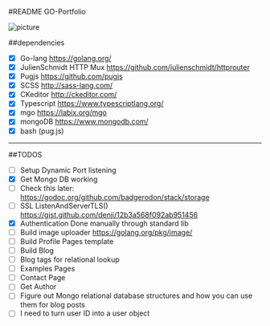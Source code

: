 #README GO-Portfolio

![picture](http://www.slate.com/content/dam/slate/articles/technology/technology/2014/06/140604_TECH_GoGopher.jpg.CROP.original-original.jpg)

##dependencies 
- [x] Go-lang https://golang.org/
- [x] JulienSchmidt HTTP Mux https://github.com/julienschmidt/httprouter
- [x] Pugjs https://github.com/pugjs
- [x] SCSS http://sass-lang.com/
- [x] CKeditor http://ckeditor.com/
- [x] Typescript https://www.typescriptlang.org/
- [x] mgo https://labix.org/mgo
- [x] mongoDB https://www.mongodb.com/
- [x] bash (pug.js)

----

##TODOS
- [ ] Setup Dynamic Port listening
- [x] Get Mongo DB working
- [ ] Check this later: https://godoc.org/github.com/badgerodon/stack/storage
- [ ] SSL ListenAndServerTLS() https://gist.github.com/denji/12b3a568f092ab951456
- [x] Authentication Done manually through standard lib
- [ ] Build image uploader https://golang.org/pkg/image/
- [ ] Build Profile Pages template
- [ ] Build Blog
- [ ] Blog tags for relational lookup
- [ ] Examples Pages
- [ ] Contact Page
- [ ] Get Author
- [ ] Figure out Mongo relational database structures and how you can use them for blog posts
- [ ] I need to turn user ID into a user object